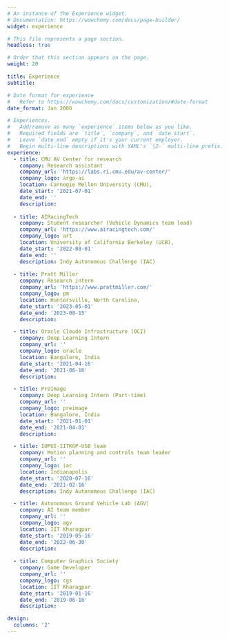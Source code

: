 ```yaml
---
# An instance of the Experience widget.
# Documentation: https://wowchemy.com/docs/page-builder/
widget: experience

# This file represents a page section.
headless: true

# Order that this section appears on the page.
weight: 20

title: Experience
subtitle:

# Date format for experience
#   Refer to https://wowchemy.com/docs/customization/#date-format
date_format: Jan 2006

# Experiences.
#   Add/remove as many `experience` items below as you like.
#   Required fields are `title`, `company`, and `date_start`.
#   Leave `date_end` empty if it's your current employer.
#   Begin multi-line descriptions with YAML's `|2-` multi-line prefix.
experience:
  - title: CMU AV Center for research
    company: Research assistant
    company_url: 'https://labs.ri.cmu.edu/av-center/'
    company_logo: argo-ai
    location: Carnegie Mellon University (CMU), 
    date_start: '2021-07-01'
    date_end: ''
    description: 
  
  - title: AIRacingTech
    company: Student researcher (Vehicle Dynamics team lead)
    company_url: 'https://www.airacingtech.com/'
    company_logo: art
    location: University of California Berkeley (UCB), 
    date_start: '2022-08-01'
    date_end: ''
    description: Indy Autonomous Challenge (IAC)
  
  - title: Pratt Miller
    company: Research intern
    company_url: 'https://www.prattmiller.com/'
    company_logo: pm
    location: Huntersville, North Carolina, 
    date_start: '2023-05-01'
    date_end: '2023-08-15'
    description: 

  - title: Oracle Cloude Infrastructure (OCI)
    company: Deep Learning Intern
    company_url: ''
    company_logo: oracle
    location: Bangalore, India
    date_start: '2021-04-16'
    date_end: '2021-06-16'
    description: 

  - title: PreImage
    company: Deep Learning Intern (Part-time)
    company_url: ''
    company_logo: preimage
    location: Bangalore, India
    date_start: '2021-01-01'
    date_end: '2021-04-01'
    description: 

  - title: IUPUI-IITKGP-USB team
    company: Motion planning and controls team leader
    company_url: ''
    company_logo: iac
    location: Indianapolis
    date_start: '2020-07-16'
    date_end: '2021-02-16'
    description: Indy Autonomous Challenge (IAC)

  - title: Autonomous Ground Vehicle Lab (AGV)
    company: AI team member
    company_url: ''
    company_logo: agv
    location: IIT Kharagpur
    date_start: '2019-05-16'
    date_end: '2022-06-30'
    description: 
  
  - title: Computer Graphics Society 
    company: Game Developer
    company_url: ''
    company_logo: cgs
    location: IIT Kharagpur
    date_start: '2019-01-16'
    date_end: '2019-06-16'
    description:

design:
  columns: '2'
---
```

